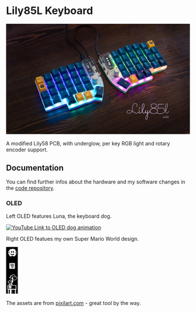 # Lily85L Keyboard

![Header image of Lily58L Keyboard](docs/Lily58-header.jpg)

A modified Lily58 PCB, with underglow, per key RGB light and rotary encoder support.

## Documentation

You can find further infos about the hardware and my software changes in the [code repository](https://github.com/vii33/lily58l_qmk_firmware/blob/master/keyboards/lily58/keymaps/lily58l_vii33/readme.md).

### OLED

Left OLED features Luna, the keyboard dog.

[![YouTube Link to OLED dog animation](https://img.youtube.com/vi/OWDl9g9Fai0/0.jpg)](https://www.youtube.com/watch?v=OWDl9g9Fai0 "Everything Is AWESOME")

Right OLED featues my own Super Mario World design. 

![Header image of Lily58L Keyboard](docs/oled-right.gif)

The assets are from [pixilart.com](https://www.pixilart.com) - great tool by the way.
